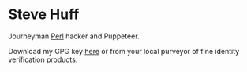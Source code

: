 # Steve Huff

Journeyman [Perl](https://metacpan.org/author/SHUFF) hacker and Puppeteer.

Download my GPG key [here](http://pgp.mit.edu:11371/pks/lookup?op=vindex&search=0xAD5402518477B706) or from your local purveyor of fine identity verification products.
